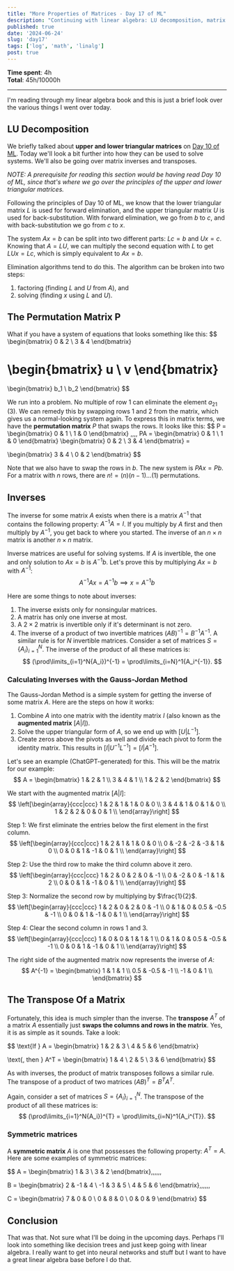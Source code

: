 ```yaml
---
title: "More Properties of Matrices - Day 17 of ML"
description: "Continuing with linear algebra: LU decomposition, matrix inverses, transposes and permutation."
published: true
date: '2024-06-24'
slug: 'day17'
tags: ['log', 'math', 'linalg']
post: true
---
```

<script>
    import Image from '$lib/components/Image.svelte';
</script>

**Time spent**: 4h<br /> **Total**: 45h/10000h

___

I'm reading through my linear algebra book and this is just a brief look over the various things I went over today.

## LU Decomposition

We briefly talked about **upper and lower triangular matrices** on [Day 10 of ML](https://vlimki.dev/writing/day10). Today we'll look a bit further into how they can be used to solve systems. We'll also be going over matrix inverses and transposes.

*NOTE: A prerequisite for reading this section would be having read Day 10 of ML, since that's where we go over the principles of the upper and lower triangular matrices.*

Following the principles of Day 10 of ML, we know that the lower triangular matrix $L$ is used for forward elimination, and the upper triangular matrix $U$ is used for back-substitution. With forward elimination, we go from $b$ to $c$, and with back-substitution we go from $c$ to $x$.

The system $Ax = b$ can be split into two different parts: $Lc = b$ and $Ux = c$. Knowing that $A = LU$, we can multiply the second equation with $L$ to get $LUx = Lc$, which is simply equivalent to $Ax = b$.

Elimination algorithms tend to do this. The algorithm can be broken into two steps:
1. factoring (finding $L$ and $U$ from $A$), and
2. solving (finding $x$ using $L$ and $U$).

## The Permutation Matrix P

What if you have a system of equations that looks something like this:
$$
\begin{bmatrix}
0 & 2 \\
3 & 4
\end{bmatrix}

\begin{bmatrix}
u \\
v 
\end{bmatrix} 
=
\begin{bmatrix}
b_1 \\
b_2 
\end{bmatrix} 
$$

We run into a problem. No multiple of row 1 can eliminate the element $a_{21}$ (3). We can remedy this by swapping rows 1 and 2 from the matrix, which gives us a normal-looking system again. To express this in matrix terms, we have the **permutation matrix** $P$ that swaps the rows. It looks like this:
$$
P = \begin{bmatrix}
0 & 1 \\
1 & 0
\end{bmatrix} \,\,\,\,
PA = \begin{bmatrix}
0 & 1 \\
1 & 0
\end{bmatrix}
\begin{bmatrix}
0 & 2 \\
3 & 4
\end{bmatrix} = 

\begin{bmatrix}
3 & 4 \\
0 & 2
\end{bmatrix}
$$

Note that we also have to swap the rows in $b$. The new system is $PAx = Pb$. For a matrix with $n$ rows, there are $n! = (n)(n-1)\dots(1)$ permutations.

## Inverses

The inverse for some matrix $A$ exists when there is a matrix $A^{-1}$ that contains the following property: $A^{-1}A = I$. If you multiply by $A$ first and then multiply by $A^{-1}$, you get back to where you started. The inverse of an $n \times n$ matrix is another $n \times n$ matrix.

Inverse matrices are useful for solving systems. If $A$ is invertible, the one and only solution to $Ax = b$ is $A^{-1}b$. Let's prove this by multiplying $Ax = b$ with $A^{-1}$:
$$
A^{-1}Ax = A^{-1}b \implies x = A^{-1}b
$$

Here are some things to note about inverses:
1. The inverse exists only for nonsingular matrices.
2. A matrix has only one inverse at most.
3. A $2 \times 2$ matrix is invertible only if it's determinant is not zero.
4. The inverse of a product of two invertible matrices $(AB)^{-1} = B^{-1}A^{-1}$. A similar rule is for $N$ invertible matrices. Consider a set of matrices $S = \{A_i\}_{i=1}^{N}$. The inverse of the product of all these matrices is:
$$
(\prod\limits_{i=1}^N{A_i})^{-1} = \prod\limits_{i=N}^1{A_i^{-1}}.
$$

### Calculating Inverses with the Gauss-Jordan Method

The Gauss-Jordan Method is a simple system for getting the inverse of some matrix $A$. Here are the steps on how it works:
1. Combine $A$ into one matrix with the identity matrix $I$ (also known as the **augmented matrix** $[A \vert I]$).
2. Solve the upper triangular form of $A$, so we end up with $[U \vert L^{-1}]$.
3. Create zeros above the pivots as well and divide each pivot to form the identity matrix. This results in $[I \vert U^{-1}L^{-1}] = [I | A^{-1}]$.

Let's see an example (ChatGPT-generated) for this. This will be the matrix for our example:
$$
A = \begin{bmatrix} 
1 & 2 & 1 \\ 
3 & 4 & 1 \\ 
1 & 2 & 2 
\end{bmatrix}
$$

We start with the augmented matrix $[A | I]$:
$$
\left[\begin{array}{ccc|ccc}
1 & 2 & 1 & 1 & 0 & 0 \\
3 & 4 & 1 & 0 & 1 & 0 \\
1 & 2 & 2 & 0 & 0 & 1 \\
\end{array}\right]
$$

Step 1: We first eliminate the entries below the first element in the first column.
$$
\left[\begin{array}{ccc|ccc}
1 & 2 & 1 & 1 & 0 & 0 \\
0 & -2 & -2 & -3 & 1 & 0 \\
0 & 0 & 1 & -1 & 0 & 1 \\
\end{array}\right]
$$

Step 2: Use the third row to make the third column above it zero.
$$
\left[\begin{array}{ccc|ccc}
1 & 2 & 0 & 2 & 0 & -1 \\
0 & -2 & 0 & -1 & 1 & 2 \\
0 & 0 & 1 & -1 & 0 & 1 \\
\end{array}\right]
$$

Step 3: Normalize the second row by multiplying by $\frac{1}{2}$.
$$
\left[\begin{array}{ccc|ccc}
1 & 2 & 0 & 2 & 0 & -1 \\
0 & 1 & 0 & 0.5 & -0.5 & -1 \\
0 & 0 & 1 & -1 & 0 & 1 \\
\end{array}\right]
$$

Step 4: Clear the second column in rows 1 and 3.
$$
\left[\begin{array}{ccc|ccc}
1 & 0 & 0 & 1 & 1 & 1 \\
0 & 1 & 0 & 0.5 & -0.5 & -1 \\
0 & 0 & 1 & -1 & 0 & 1 \\
\end{array}\right]
$$

The right side of the augmented matrix now represents the inverse of $A$:
$$
A^{-1} = \begin{bmatrix}
1 & 1 & 1 \\
0.5 & -0.5 & -1 \\
-1 & 0 & 1 \\
\end{bmatrix}
$$

## The Transpose Of a Matrix

Fortunately, this idea is much simpler than the inverse. The **transpose** $A^T$ of a matrix $A$ essentially just **swaps the columns and rows in the matrix**. Yes, it is as simple as it sounds. Take a look:

$$
\text{If   } A = \begin{bmatrix} 
1 & 2 & 3 \\ 
4 & 5 & 6 
\end{bmatrix}

\text{, then }
A^T = \begin{bmatrix}
1 & 4 \\
2 & 5 \\
3 & 6
\end{bmatrix}
$$

As with inverses, the product of matrix transposes follows a similar rule. The transpose of a product of two matrices $(AB)^{T} = B^{T}A^{T}$. 

Again, consider a set of matrices $S = \{A_i\}_{i=1}^{N}$. The transpose of the product of all these matrices is:
$$
(\prod\limits_{i=1}^N{A_i})^{T} = \prod\limits_{i=N}^1{A_i^{T}}.
$$

### Symmetric matrices

A **symmetric matrix** $A$ is one that possesses the following property: $A^T = A$. Here are some examples of symmetric matrices:

$$
A = \begin{bmatrix} 
1 & 3 \\
3 & 2 
\end{bmatrix},\,\,\,\,\,

B = \begin{bmatrix} 
2 & -1 & 4 \\
-1 & 3 & 5 \\
4 & 5 & 6
\end{bmatrix},\,\,\,\,\,

C = \begin{bmatrix}
7 & 0 & 0 \\
0 & 8 & 0 \\
0 & 0 & 9
\end{bmatrix}
$$

## Conclusion
That was that. Not sure what I'll be doing in the upcoming days. Perhaps I'll look into something like decision trees and just keep going with linear algebra. I really want to get into neural networks and stuff but I want to have a great linear algebra base before I do that.
